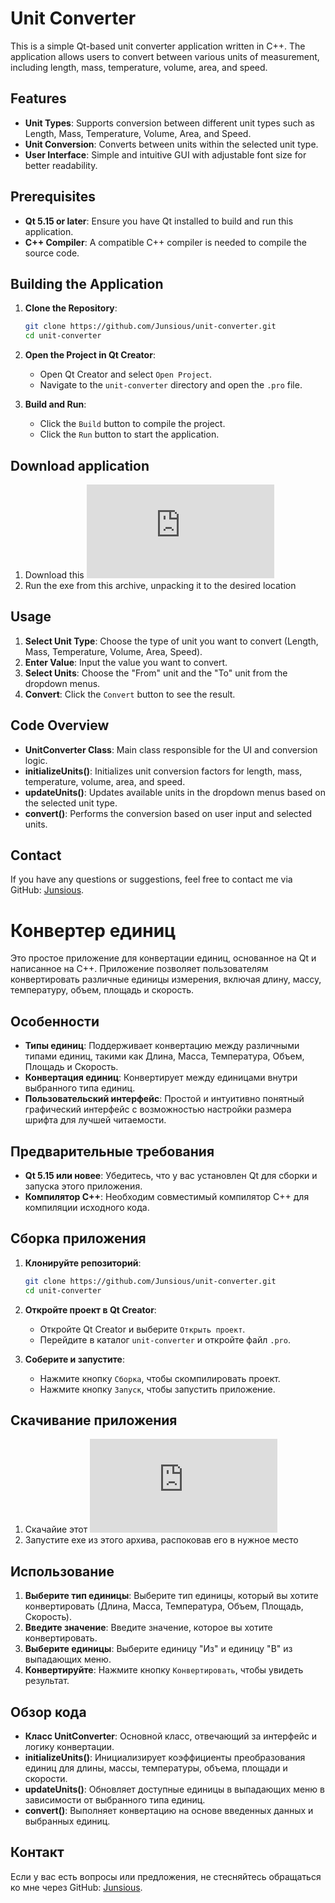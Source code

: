 # Unit Converter

This is a simple Qt-based unit converter application written in C++. The application allows users to convert between various units of measurement, including length, mass, temperature, volume, area, and speed.

## Features

- **Unit Types**: Supports conversion between different unit types such as Length, Mass, Temperature, Volume, Area, and Speed.
- **Unit Conversion**: Converts between units within the selected unit type.
- **User Interface**: Simple and intuitive GUI with adjustable font size for better readability.

## Prerequisites

- **Qt 5.15 or later**: Ensure you have Qt installed to build and run this application.
- **C++ Compiler**: A compatible C++ compiler is needed to compile the source code.

## Building the Application

1. **Clone the Repository**:
    ```bash
    git clone https://github.com/Junsious/unit-converter.git
    cd unit-converter
    ```

2. **Open the Project in Qt Creator**:
    - Open Qt Creator and select `Open Project`.
    - Navigate to the `unit-converter` directory and open the `.pro` file.

3. **Build and Run**:
    - Click the `Build` button to compile the project.
    - Click the `Run` button to start the application.


## Download application 
1. Download this ![7zip](https://github.com/Junsious/unit-convertor/blob/main/realese/%20release.7z)
2. Run the exe from this archive, unpacking it to the desired location

## Usage

1. **Select Unit Type**: Choose the type of unit you want to convert (Length, Mass, Temperature, Volume, Area, Speed).
2. **Enter Value**: Input the value you want to convert.
3. **Select Units**: Choose the "From" unit and the "To" unit from the dropdown menus.
4. **Convert**: Click the `Convert` button to see the result.

## Code Overview

- **UnitConverter Class**: Main class responsible for the UI and conversion logic.
- **initializeUnits()**: Initializes unit conversion factors for length, mass, temperature, volume, area, and speed.
- **updateUnits()**: Updates available units in the dropdown menus based on the selected unit type.
- **convert()**: Performs the conversion based on user input and selected units.


## Contact

If you have any questions or suggestions, feel free to contact me via GitHub: [Junsious](https://github.com/Junsious).

# Конвертер единиц

Это простое приложение для конвертации единиц, основанное на Qt и написанное на C++. Приложение позволяет пользователям конвертировать различные единицы измерения, включая длину, массу, температуру, объем, площадь и скорость.

## Особенности

- **Типы единиц**: Поддерживает конвертацию между различными типами единиц, такими как Длина, Масса, Температура, Объем, Площадь и Скорость.
- **Конвертация единиц**: Конвертирует между единицами внутри выбранного типа единиц.
- **Пользовательский интерфейс**: Простой и интуитивно понятный графический интерфейс с возможностью настройки размера шрифта для лучшей читаемости.

## Предварительные требования

- **Qt 5.15 или новее**: Убедитесь, что у вас установлен Qt для сборки и запуска этого приложения.
- **Компилятор C++**: Необходим совместимый компилятор C++ для компиляции исходного кода.

## Сборка приложения

1. **Клонируйте репозиторий**:
    ```bash
    git clone https://github.com/Junsious/unit-converter.git
    cd unit-converter
    ```
2. **Откройте проект в Qt Creator**:
    - Откройте Qt Creator и выберите `Открыть проект`.
    - Перейдите в каталог `unit-converter` и откройте файл `.pro`.

3. **Соберите и запустите**:
    - Нажмите кнопку `Сборка`, чтобы скомпилировать проект.
    - Нажмите кнопку `Запуск`, чтобы запустить приложение.
## Скачивание приложения

1. Скачайие этот ![7zip](https://github.com/Junsious/unit-convertor/blob/main/realese/%20release.7z)
2. Запустите exe из этого архива, распоковав его в нужное место

## Использование

1. **Выберите тип единицы**: Выберите тип единицы, который вы хотите конвертировать (Длина, Масса, Температура, Объем, Площадь, Скорость).
2. **Введите значение**: Введите значение, которое вы хотите конвертировать.
3. **Выберите единицы**: Выберите единицу "Из" и единицу "В" из выпадающих меню.
4. **Конвертируйте**: Нажмите кнопку `Конвертировать`, чтобы увидеть результат.

## Обзор кода

- **Класс UnitConverter**: Основной класс, отвечающий за интерфейс и логику конвертации.
- **initializeUnits()**: Инициализирует коэффициенты преобразования единиц для длины, массы, температуры, объема, площади и скорости.
- **updateUnits()**: Обновляет доступные единицы в выпадающих меню в зависимости от выбранного типа единиц.
- **convert()**: Выполняет конвертацию на основе введенных данных и выбранных единиц.



## Контакт

Если у вас есть вопросы или предложения, не стесняйтесь обращаться ко мне через GitHub: [Junsious](https://github.com/Junsious).
